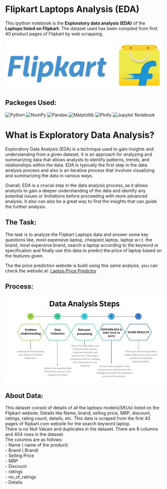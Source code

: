 # Flipkart Laptops Analysis (EDA)
This ipython notebook is the <b>Exploratory data analysis (EDA)</b> of the <b>Laptops listed on Flipkart</b>. 
The dataset used has been compiled from first 40 product pages of Flipkart by web scrapping. 

![Flipkart](flipkart.jpg)

## Packeges Used:
 ![Python][python] ![NumPy][numpy-image] ![Pandas][Pandas-image] ![Matplotlib][Matplotlib-image] ![Plotly][Plotly-image]  ![Jupyter Notebook][ipython-image]
 
[python]: https://img.shields.io/badge/python-3670A0?style=for-the-badge&logo=python&logoColor=ffdd54
[numpy-image]: https://img.shields.io/badge/numpy-%23013243.svg?style=for-the-badge&logo=numpy&logoColor=white
[Pandas-image]: https://img.shields.io/badge/pandas-%23150458.svg?style=for-the-badge&logo=pandas&logoColor=white
[Matplotlib-image]: https://img.shields.io/badge/Matplotlib-%23ffffff.svg?style=for-the-badge&logo=Matplotlib&logoColor=black
[Plotly-image]: https://img.shields.io/badge/Plotly-%233F4F75.svg?style=for-the-badge&logo=plotly&logoColor=white
[ipython-image]: https://img.shields.io/badge/jupyter-%23FA0F00.svg?style=for-the-badge&logo=jupyter&logoColor=white


# What is Exploratory Data Analysis?
Exploratory Data Analysis (EDA) is a technique used to gain insights and understanding from a given dataset. It is an approach for analyzing and summarizing data that allows analysts to identify patterns, trends, and relationships within the data. EDA is typically the first step in the data analysis process and also is an iterative process that involves visualizing and summarizing the data in various ways.  

Overall, EDA is a crucial step in the data analysis process, as it allows analysts to gain a deeper understanding of the data and identify any potential issues or limitations before proceeding with more advanced analysis. It also can also be a great way to find the insights that can guide the further analysis.

## The Task:
The task is to analyze the Flipkart Laptops data and answer some key questions like, most expensive laptop, cheapest laptop, laptop w.r.t. the brand, most expensive brand, search a laptop according to the keyword or specification and finally use this data to predict the price of laptop based on the features given.  

The the price prediction website is build using this same analysis. you can check the website at: <a href="https://huggingface.co/spaces/Shrikrishna/laptop_price_predictor">Laptop Price Predictor</a> 

## Process:
![Process](process.jpg)

## About Data:
This dataset consist of details of all the laptops models(SKUs) listed on the Flipkart website. Details like Name, brand, selling price, MRP, discount, ratings, rating count, details, etc.
This data is scraped from the first 40 pages of flipkart.com website for the search keyword laptop.  
There is no Null Values and duplicates in the dataset. There are 8 columns and 404 rows in the dataset.  
The columns are as follows:  
    - Name ( name of the product)  
    - Brand ( Brand)  
    - Selling Price  
    - MRP  
    - Discount  
    - ratings  
    - no_of_ratings  
    - Details
    
